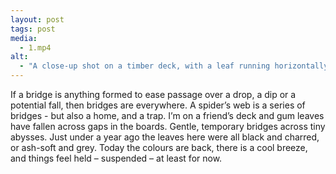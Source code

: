 ```yaml
---
layout: post
tags: post
media:
  - 1.mp4
alt:
  - "A close-up shot on a timber deck, with a leaf running horizontally across a gap between timber boards. A hand appears, and slowly rolls a gumnut across the leaf."
---
```

If a bridge is anything formed to ease passage over a drop, a dip or a potential fall, then bridges are everywhere. A spider’s web is a series of bridges - but also a home, and a trap. I’m on a friend’s deck and gum leaves have fallen across gaps in the boards. Gentle, temporary bridges across tiny abysses. Just under a year ago the leaves here were all black and charred, or ash-soft and grey. Today the colours are back, there is a cool breeze, and things feel held – suspended – at least for now.

